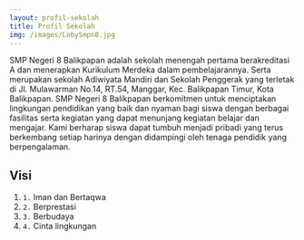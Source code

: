 ```yaml
---
layout: profil-sekolah
title: Profil Sekolah
img: /images/LobySmpn8.jpg
---
```


SMP Negeri 8 Balikpapan adalah sekolah menengah pertama berakreditasi A dan
menerapkan Kurikulum Merdeka dalam pembelajarannya. Serta merupakan sekolah
Adiwiyata Mandiri dan Sekolah Penggerak yang terletak di Jl. Mulawarman No.14, RT.54,
Manggar, Kec. Balikpapan Timur, Kota Balikpapan. SMP Negeri 8 Balikpapan berkomitmen
untuk menciptakan lingkungan pendidikan yang baik dan nyaman bagi siswa dengan
berbagai fasilitas serta kegiatan yang dapat menunjang kegiatan belajar dan mengajar. Kami
berharap siswa dapat tumbuh menjadi pribadi yang terus berkembang setiap harinya dengan
didampingi oleh tenaga pendidik yang berpengalaman.

## Visi

1. `1.` Iman dan Bertaqwa
2. `2.` Berprestasi
3. `3.` Berbudaya
4. `4.` Cinta lingkungan
